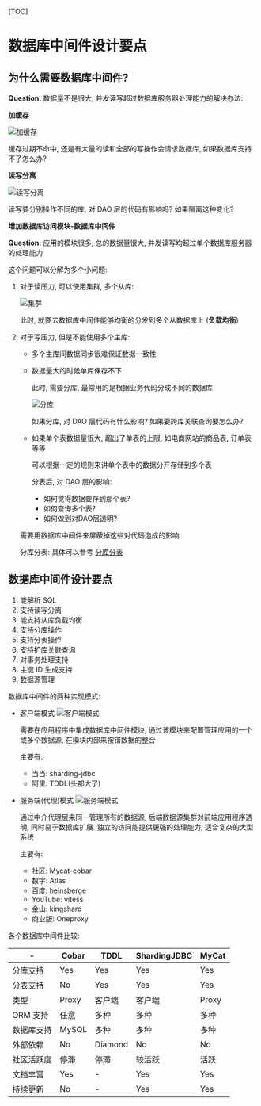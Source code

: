 [TOC]

# 数据库中间件设计要点

## 为什么需要数据库中间件?

**Question:** 数据量不是很大, 并发读写超过数据库服务器处理能力的解决办法:

**加缓存**

![加缓存](res/加缓存.png)

缓存过期不命中, 还是有大量的读和全部的写操作会请求数据库, 如果数据库支持不了怎么办?

**读写分离**

![读写分离](res/读写分离.png)

读写要分别操作不同的库, 对 DAO 层的代码有影响吗? 如果隔离这种变化?

**增加数据库访问模块-数据库中间件**

**Question:** 应用的模块很多, 总的数据量很大, 并发读写均超过单个数据库服务器的处理能力

这个问题可以分解为多个小问题:

1.  对于读压力, 可以使用集群, 多个从库:

    ![集群](res/集群.png)

    此时, 就要去数据库中间件能够均衡的分发到多个从数据库上 (**负载均衡**)

2.  对于写压力, 但是不能使用多个主库:

    -   多个主库间数据同步很难保证数据一致性
    -   数据量大的时候单库保存不下

        此时, 需要分库, 最常用的是根据业务代码分成不同的数据库

        ![分库](res/分库.png)

        如果分库, 对 DAO 层代码有什么影响? 如果要跨库关联查询要怎么办?


    -   如果单个表数据量很大, 超出了单表的上限, 如电商网站的商品表, 订单表等等

        可以根据一定的规则来讲单个表中的数据分开存储到多个表

        分表后, 对 DAO 层的影响:

        -  如何觉得数据要存到那个表?
        -  如何查询多个表?
        -  如何做到对DAO层透明?

    需要用数据库中间件来屏蔽掉这些对代码造成的影响

    分库分表: 具体可以参考 [分库分表](../../DB/totally/分库分表.md)

## 数据库中间件设计要点

1. 能解析 SQL
2. 支持读写分离
3. 能支持从库负载均衡
4. 支持分库操作
5. 支持分表操作
6. 支持扩库关联查询
7. 对事务处理支持
8. 主键 ID 生成支持
9. 数据源管理

数据库中间件的两种实现模式:

-   客户端模式
    ![客户端模式](res/客户端模式.png)

    需要在应用程序中集成数据库中间件模块, 通过该模块来配置管理应用的一个或多个数据源, 在模块内部来按错数据的整合

    主要有:

    -   当当: sharding-jdbc
    -   阿里: TDDL(头都大了)

-   服务端(代理)模式
    ![服务端模式](res/服务端模式.png)

    通过中介代理层来同一管理所有的数据源, 后端数据源集群对前端应用程序透明, 同时易于数据库扩展. 独立的访问能提供更强的处理能力, 适合复杂的大型系统

    主要有:

    -   社区: Mycat-cobar
    -   数字: Atlas
    -   百度: heinsberge
    -   YouTube: vitess
    -   金山: kingshard
    -   商业版: Oneproxy

各个数据库中间件比较:

| -          | Cobar | TDDL    | ShardingJDBC | MyCat |
| ---------- | ----- | ------- | ------------ | ----- |
| 分库支持   | Yes   | Yes     | Yes          | Yes   |
| 分表支持   | No    | Yes     | Yes          | Yes   |
| 类型       | Proxy | 客户端  | 客户端       | Proxy |
| ORM 支持   | 任意  | 多种    | 多种         | 多种  |
| 数据库支持 | MySQL | 多种    | 多种         | 多种  |
| 外部依赖   | No    | Diamond | No           | No    |
| 社区活跃度 | 停滞  | 停滞    | 较活跃       | 活跃  |
| 文档丰富   | Yes   | -       | Yes          | Yes   |
| 持续更新   | No    | -       | Yes          | Yes   |
